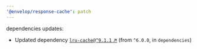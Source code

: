 ```yaml
---
'@envelop/response-cache': patch
---
```


dependencies updates:

- Updated dependency [`lru-cache@^9.1.1` ↗︎](https://www.npmjs.com/package/lru-cache/v/9.1.1) (from
  `^6.0.0`, in `dependencies`)
